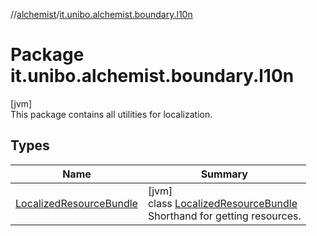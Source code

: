 //[alchemist](../../index.md)/[it.unibo.alchemist.boundary.l10n](index.md)

# Package it.unibo.alchemist.boundary.l10n

[jvm]\
This package contains all utilities for localization.

## Types

| Name | Summary |
|---|---|
| [LocalizedResourceBundle](-localized-resource-bundle/index.md) | [jvm]<br>class [LocalizedResourceBundle](-localized-resource-bundle/index.md)<br>Shorthand for getting resources. |
